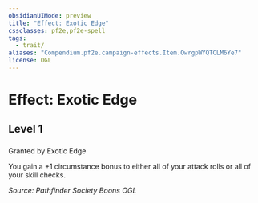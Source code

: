 ```yaml
---
obsidianUIMode: preview
title: "Effect: Exotic Edge"
cssclasses: pf2e,pf2e-spell
tags:
  - trait/
aliases: "Compendium.pf2e.campaign-effects.Item.OwrgpWYQTCLM6Ye7"
license: OGL
---
```

# Effect: Exotic Edge
## Level 1
### 






Granted by Exotic Edge

You gain a +1 circumstance bonus to either all of your attack rolls or all of your skill checks.

*Source: Pathfinder Society Boons*
*OGL*
